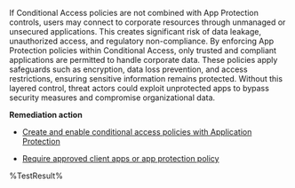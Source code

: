If Conditional Access policies are not combined with App Protection controls, users may connect to corporate resources through unmanaged or unsecured applications. This creates significant risk of data leakage, unauthorized access, and regulatory non-compliance. By enforcing App Protection policies within Conditional Access, only trusted and compliant applications are permitted to handle corporate data. These policies apply safeguards such as encryption, data loss prevention, and access restrictions, ensuring sensitive information remains protected. Without this layered control, threat actors could exploit unprotected apps to bypass security measures and compromise organizational data. 

**Remediation action**

- [Create and enable conditional access policies with Application Protection](https://learn.microsoft.com/en-us/azure/active-directory/conditional-access/overview)

- [Require approved client apps or app protection policy](https://learn.microsoft.com/en-us/entra/identity/conditional-access/policy-all-users-approved-app-or-app-protection)

<!--- Results --->
%TestResult%
